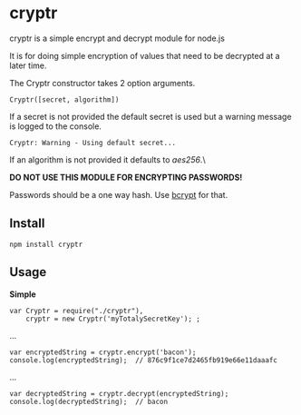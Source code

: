 cryptr
======

cryptr is a simple encrypt and decrypt module for node.js

It is for doing simple encryption of values that need to be decrypted at a later time.

The Cryptr constructor takes 2 option arguments. 
	
	Cryptr([secret, algorithm])
	
If a secret is not provided the default secret is used but a warning message is logged to the console.

	Cryptr: Warning - Using default secret...
	
If an algorithm is not provided it defaults to *aes256*.\

**DO NOT USE THIS MODULE FOR ENCRYPTING PASSWORDS!** 

Passwords should be a one way hash. Use [bcrypt](https://npmjs.org/package/bcrypt) for that.

Install
-------
	npm install cryptr


Usage
-----

**Simple**

    var Cryptr = require("./cryptr"),
    	cryptr = new Cryptr('myTotalySecretKey'); ;
    
...
    	
    var encryptedString = cryptr.encrypt('bacon');  
    console.log(encryptedString);  // 876c9f1ce7d2465fb919e66e11daaafc
...
    	
    var decryptedString = cryptr.decrypt(encryptedString);
    console.log(decryptedString);  // bacon

